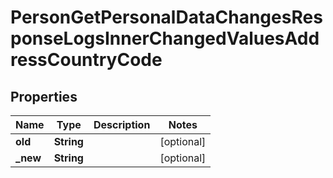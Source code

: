 

# PersonGetPersonalDataChangesResponseLogsInnerChangedValuesAddressCountryCode


## Properties

| Name | Type | Description | Notes |
|------------ | ------------- | ------------- | -------------|
|**old** | **String** |  |  [optional] |
|**_new** | **String** |  |  [optional] |



